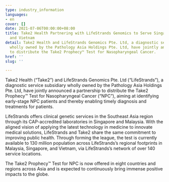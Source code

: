 ```yaml
---
type: industry_information
languages:
- en
cover: []
date: 2021-07-06T00:00:00+08:00
title: Take2 Health Partnering with LifeStrands Genomics to Serve Singapore, Malaysia,
  and Vietnam
detail: Take2 Health and LifeStrands Genomics Pte. Ltd, a diagnostic service subsidiary
  wholly owned by the Pathology Asia Holdings Pte. Ltd, have jointly announced a partnership
  to distribute the Take2 Prophecy™ Test for Nasopharyngeal Cancer.
href: ''
slug: ''

---
```

Take2 Health (“Take2”) and LifeStrands Genomics Pte. Ltd (“LifeStrands”), a diagnostic service subsidiary wholly owned by the Pathology Asia Holdings Pte. Ltd, have jointly announced a partnership to distribute the Take2 Prophecy™ Test for Nasopharyngeal Cancer (“NPC”), aiming at identifying early-stage NPC patients and thereby enabling timely diagnosis and treatments for patients.

LifeStrands offers clinical genetic services in the Southeast Asia region through its CAP-accredited laboratories in Singapore and Malaysia. With the aligned vision of applying the latest technology in medicine to innovate medical solutions, LifeStrands and Take2 share the same commitment to improving public health. Through forming the league, the test is currently available to 130 million population across LifeStrands’s regional footprints in Malaysia, Singapore, and Vietnam, via LifeStrands’s network of over 140 service locations.

The Take2 Prophecy™ Test for NPC is now offered in eight countries and regions across Asia and is expected to continuously bring immense positive impacts to the globe.